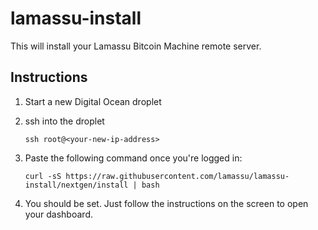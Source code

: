 lamassu-install
===============

This will install your Lamassu Bitcoin Machine remote server.

Instructions
------------

1. Start a new Digital Ocean droplet

2. ssh into the droplet

    ```
    ssh root@<your-new-ip-address>
    ```

3. Paste the following command once you're logged in:

    ```
    curl -sS https://raw.githubusercontent.com/lamassu/lamassu-install/nextgen/install | bash
    ```

4. You should be set. Just follow the instructions on the screen to open your dashboard.
